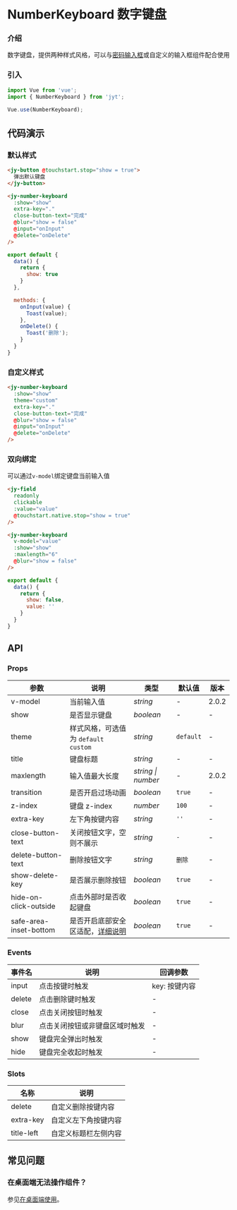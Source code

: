 # NumberKeyboard 数字键盘

### 介绍

数字键盘，提供两种样式风格，可以与[密码输入框](#/zh-CN/password-input)或自定义的输入框组件配合使用

### 引入

``` javascript
import Vue from 'vue';
import { NumberKeyboard } from 'jyt';

Vue.use(NumberKeyboard);
```

## 代码演示

### 默认样式

```html
<jy-button @touchstart.stop="show = true">
  弹出默认键盘
</jy-button>

<jy-number-keyboard
  :show="show"
  extra-key="."
  close-button-text="完成"
  @blur="show = false"
  @input="onInput"
  @delete="onDelete"
/>
```

```javascript
export default {
  data() {
    return {
      show: true
    }
  },

  methods: {
    onInput(value) {
      Toast(value);
    },
    onDelete() {
      Toast('删除');
    }
  }
}
```

### 自定义样式

```html
<jy-number-keyboard
  :show="show"
  theme="custom"
  extra-key="."
  close-button-text="完成"
  @blur="show = false"
  @input="onInput"
  @delete="onDelete"
/>
```

### 双向绑定

可以通过`v-model`绑定键盘当前输入值

```html
<jy-field
  readonly
  clickable
  :value="value"
  @touchstart.native.stop="show = true"
/>

<jy-number-keyboard
  v-model="value"
  :show="show"
  :maxlength="6"
  @blur="show = false"
/>
```

```javascript
export default {
  data() {
    return {
      show: false,
      value: ''
    }
  }
}
```

## API

### Props

| 参数 | 说明 | 类型 | 默认值 | 版本 |
|------|------|------|------|------|
| v-model | 当前输入值 | *string* | - | 2.0.2 |
| show | 是否显示键盘 | *boolean* | - | - |
| theme | 样式风格，可选值为 `default` `custom` | *string* | `default` | - |
| title | 键盘标题 | *string* | - | - |
| maxlength | 输入值最大长度 | *string \| number* | - | 2.0.2 |
| transition | 是否开启过场动画 | *boolean* | `true` | - |
| z-index | 键盘 z-index | *number* | `100` | - |
| extra-key | 左下角按键内容 | *string* | `''` | - |
| close-button-text | 关闭按钮文字，空则不展示 | *string* | `-` | - |
| delete-button-text | 删除按钮文字 | *string* | `删除` | - |
| show-delete-key | 是否展示删除按钮 | *boolean* | `true` | - |
| hide-on-click-outside | 点击外部时是否收起键盘 | *boolean* | `true` | - |
| safe-area-inset-bottom | 是否开启底部安全区适配，[详细说明](#/zh-CN/quickstart#di-bu-an-quan-qu-gua-pei) | *boolean* | `true` | - |

### Events

| 事件名 | 说明 | 回调参数 |
|------|------|------|
| input | 点击按键时触发 | key: 按键内容 |
| delete | 点击删除键时触发 | - |
| close | 点击关闭按钮时触发 | - |
| blur | 点击关闭按钮或非键盘区域时触发 | - |
| show | 键盘完全弹出时触发 | - |
| hide | 键盘完全收起时触发 | - |

### Slots

| 名称 | 说明 |
|------|------|
| delete | 自定义删除按键内容 |
| extra-key | 自定义左下角按键内容
| title-left | 自定义标题栏左侧内容 |

## 常见问题

### 在桌面端无法操作组件？

参见[在桌面端使用](#/zh-CN/quickstart#zai-zhuo-mian-duan-shi-yong)。
